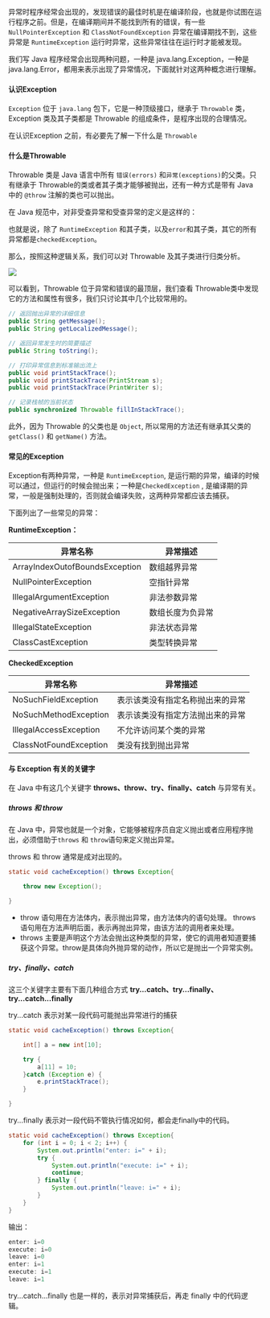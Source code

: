 异常时程序经常会出现的，发现错误的最佳时机是在编译阶段，也就是你试图在运行程序之前。但是，在编译期间并不能找到所有的错误，有一些 `NullPointerException` 和 `ClassNotFoundException` 异常在编译期找不到，这些异常是 `RuntimeException` 运行时异常，这些异常往往在运行时才能被发现。

我们写 Java 程序经常会出现两种问题，一种是 java.lang.Exception，一种是 java.lang.Error，都用来表示出现了异常情况，下面就针对这两种概念进行理解。

#### 认识Exception

`Exception` 位于 `java.lang` 包下，它是一种顶级接口，继承于 `Throwable` 类，Exception 类及其子类都是 Throwable 的组成条件，是程序出现的合理情况。

在认识Exception 之前，有必要先了解一下什么是 `Throwable`

#### 什么是Throwable

Throwable 类是 Java 语言中所有 `错误(errors)` 和`异常(exceptions)`的父类。只有继承于 Throwable的类或者其子类才能够被抛出，还有一种方式是带有 Java 中的 `@throw` 注解的类也可以抛出。

在 Java 规范中，对非受查异常和受查异常的定义是这样的：

也就是说，除了 `RuntimeException` 和其子类，以及`error`和其子类，其它的所有异常都是`checkedException`。

那么，按照这种逻辑关系，我们可以对 Throwable 及其子类进行归类分析。

![](http://blog.tryna.top/img/2022-01-19-14-00-27.png)

可以看到，Throwable 位于异常和错误的最顶层，我们查看 Throwable类中发现它的方法和属性有很多，我们只讨论其中几个比较常用的。

```java
// 返回抛出异常的详细信息
public String getMessage();
public String getLocalizedMessage();

// 返回异常发生时的简要描述
public String toString();

// 打印异常信息到标准输出流上
public void printStackTrace();
public void printStackTrace(PrintStream s);
public void printStackTrace(PrintWriter s);

// 记录栈帧的当前状态
public synchronized Throwable fillInStackTrace();
```

此外，因为 Throwable 的父类也是 `Object`, 所以常用的方法还有继承其父类的`getClass()` 和 `getName()` 方法。

#### 常见的Exception

Exception有两种异常，一种是 `RuntimeException`, 是运行期的异常，编译的时候可以通过，但运行的时候会抛出来；一种是`CheckedException` , 是编译期的异常，一般是强制处理的，否则就会编译失败，这两种异常都应该去捕获。

下面列出了一些常见的异常：

**RuntimeException：**

| 异常名称 | 异常描述 |
|--|--|
| ArrayIndexOutofBoundsException | 数组越界异常 |
| NullPointerException | 空指针异常 |
| IllegalArgumentException | 非法参数异常 |
| NegativeArraySizeException | 数组长度为负异常 |
| IllegalStateException | 非法状态异常 |
| ClassCastException | 类型转换异常 |

**CheckedException**

| 异常名称 | 异常描述 |
|--|--|
| NoSuchFieldException | 表示该类没有指定名称抛出来的异常 |
| NoSuchMethodException | 表示该类没有指定方法抛出来的异常 |
| IllegalAccessException | 不允许访问某个类的异常 |
| ClassNotFoundException | 类没有找到抛出异常 |


#### 与 Exception 有关的关键字

在 Java 中有这几个关键字 **throws、throw、try、finally、catch** 与异常有关。

##### throws 和 throw

在 Java 中，异常也就是一个对象，它能够被程序员自定义抛出或者应用程序抛出，必须借助于`throws` 和 `throw`语句来定义抛出异常。

throws 和 throw 通常是成对出现的。

```java
static void cacheException() throws Exception{

    throw new Exception();

}
```

* throw 语句用在方法体内，表示抛出异常，由方法体内的语句处理。 throws 语句用在方法声明后面，表示再抛出异常，由该方法的调用者来处理。
* throws 主要是声明这个方法会抛出这种类型的异常，使它的调用者知道要捕获这个异常。throw是具体向外抛异常的动作，所以它是抛出一个异常实例。


##### try、finally、catch

这三个关键字主要有下面几种组合方式 **try...catch、try...finally、try...catch...finally**

try...catch 表示对某一段代码可能抛出异常进行的捕获

```java
static void cacheException() throws Exception{

    int[] a = new int[10];

    try {
        a[11] = 10;
    }catch (Exception e) {
        e.printStackTrace();
    }

}
```

try...finally 表示对一段代码不管执行情况如何，都会走finally中的代码。

```java
static void cacheException() throws Exception{
    for (int i = 0; i < 2; i++) {
        System.out.println("enter: i=" + i);
        try {
            System.out.println("execute: i=" + i);
            continue;
        } finally {
            System.out.println("leave: i=" + i);
        }
    }
}
```

输出：

```java
enter: i=0
execute: i=0
leave: i=0
enter: i=1
execute: i=1
leave: i=1
```

try...catch...finally 也是一样的，表示对异常捕获后，再走 finally 中的代码逻辑。